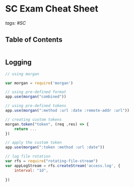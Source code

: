 # SC Exam Cheat Sheet

###### tags: #SC 

## Table of Contents
```toc
```

## Logging

```js
// using morgan

var morgan = require('morgan')

// using pre-defined format
app.use(morgan("combined"))

// using pre-defined tokens
app.use(morgan(":method :url :date :remote-addr :url"))

// creating custom tokens
morgan.token("token", (req ,res) => {
	return ...
})

// apply the custom token
app.use(morgan(":token :method :url :date"))
```

```js
// log file rotation
var rfs = require("rotating-file-stream")
var appLogStream = rfs.createStream('access.log', {
	interval: "1d",
	
})
```